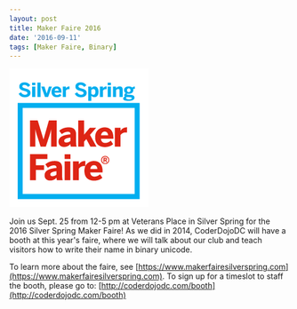 ```yaml
---
layout: post
title: Maker Faire 2016
date: '2016-09-11'
tags: [Maker Faire, Binary]
---
```


<img src="../assets/makerfaire_square.png" alt="maker faire banner" />

Join us Sept. 25 from 12-5 pm at Veterans Place in Silver Spring for the 2016 Silver Spring Maker Faire! As we did in 2014, CoderDojoDC will have a booth at this year's faire, where we will talk about our club and teach visitors how to write their name in binary unicode.

To learn more about the faire, see [https://www.makerfairesilverspring.com](https://www.makerfairesilverspring.com). To sign up for a timeslot to staff the booth, please go to: [http://coderdojodc.com/booth](http://coderdojodc.com/booth)


